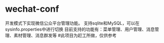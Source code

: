 # wechat-conf
开发模式下实现微信公众平台管理功能。
支持sqlite和MySQL，可以在sysinfo.properties中进行切换
目前支持的功能有：菜单管理、用户管理、消息管理、素材管理、消息群发等
#此项目为赶工所做，仅供参考
